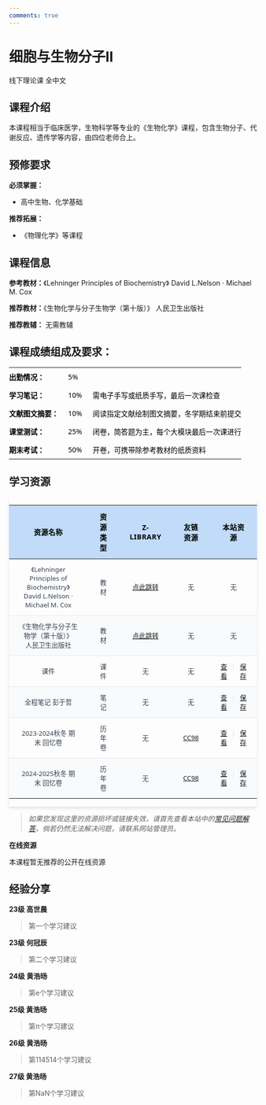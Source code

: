 ```yaml
---
comments: true
---
```


# 细胞与生物分子Ⅱ
线下理论课 全中文


## 课程介绍

本课程相当于临床医学，生物科学等专业的《生物化学》课程，包含生物分子、代谢反应、遗传学等内容，由四位老师合上。

## 预修要求

**必须掌握：**

- 高中生物、化学基础

**推荐拓展：**

- 《物理化学》等课程

## 课程信息

**参考教材：**《Lehninger Principles of Biochemistry》 David L.Nelson · Michael M. Cox

**推荐教材：**《生物化学与分子生物学（第十版）》 人民卫生出版社

**推荐教辅：** 无需教辅

## 课程成绩组成及要求：

<!DOCTYPE html>
<html lang="zh">
<head>
    <meta charset="UTF-8">
    <style>
    .percentage-table {
        max-width: 100%;
        overflow-x: auto;
    }
    .percentage-table {
        width: 100%;
        border-collapse: collapse;
        font-family: 'Segoe UI', Tahoma, Geneva, Verdana, sans-serif;
    }
    .percentage-table td {
        padding: 8px 0px;
        font-size: 0.9em;
        color:rgb(0, 0, 0);
    }
    .first-column {
        width: 120px; /* 固定宽度 */
        white-space: nowrap; /* 防止文本换行 */
    }
    .second-column {
        width: 50px;
        white-space: nowrap;
    }
    .table-container {
        max-width: 100%;
        overflow-x: auto;
        box-shadow: 0 4px 6px rgba(0, 0, 0, 0.1);
    }
    .resource-table {
        width: 100%;
        border-collapse: collapse;
        font-family: 'Segoe UI', Tahoma, Geneva, Verdana, sans-serif;
    }
    .resource-table thead {
        background:rgb(193, 219, 248);;
        color: black;
    }
    .resource-table th {
        padding: 12px 20px;
        text-align: middle;
        font-weight: 600;
        text-transform: uppercase;
        font-size: 0.9em;
        letter-spacing: 0.03em;
    }
    .resource-table tbody tr {
        border-bottom: 1px solid #e5e7eb;
        transition: background-color 0.2s;
    }
    .resource-table tbody tr:nth-child(even) {
        background-color: #f8fafc;
    }
    .resource-table tbody tr:hover {
        background-color: #f1f5f9;
    }
    .resource-table td {
        padding: 12px 20px;
        text-align: center;
        justify-content: center;
        font-size: 0.83em;
        color: #374151;
    }
    .resource-table tbody tr:last-child {
        border-bottom: none;
    }
    .link-divider {
        display: inline-flex;
        align-itenms: center;
    }
    .divider {
        color: #ddd;
        margin: 0 8px;
        transition: all 0.3s;
    }
    .link-divider:hover .divider {
        color: #666;
        transform: rotate(360deg);
    }
    </style>
</head>
<body>
    <table class="percentage-table">
        <tbody>
            <tr>
                <td class = "first-column"><b>出勤情况：</b></td>
                <td class = "second-column">5%</td>
                <td> </td>
            </tr>
            <tr>
                <td><b>学习笔记：</b></td>
                <td>10%</td>
                <td>需电子手写或纸质手写，最后一次课检查</td>
            </tr>
            <tr>
                <td><b>文献图文摘要：</b></td>
                <td>10%</td>
                <td>阅读指定文献绘制图文摘要，冬学期结束前提交</td>
            </tr>
            <tr>
                <td><b>课堂测试：</b></td>
                <td>25%</td>
                <td>闭卷，简答题为主，每个大模块最后一次课进行</td>
            </tr>
            <tr>
                <td><b>期末考试：</b></td>
                <td>50%</td>
                <td>开卷，可携带除参考教材的纸质资料</td>
            </tr>
        </tbody>
    </table>
</body>
</html>

## 学习资源

<html>
<body>
    <div class="table-container">
        <table class="resource-table">
            <thead>
                <tr>
                    <th>资源名称</th>
                    <th>资源类型</th>
                    <th>Z-library</th>
                    <th>友链资源</th>
                    <th>本站资源</th>
                </tr>
            </thead>
            <tbody>
                <tr>
                    <td>《Lehninger Principles of Biochemistry》 <br> David L.Nelson · Michael M. Cox</td>
                    <td>教材</td>
                    <td><a href="https://zh.101ml.store/dl/37457280/fbfbf1">点此跳转</a></td>
                    <td>无</td>
                    <td>无</td>
                </tr>
                <tr>
                    <td>《生物化学与分子生物学（第十版）》 <br> 人民卫生出版社</td>
                    <td>教材</td>
                    <td><a href="https://zh.101ml.store/dl/28422245/0ac8bc">点此跳转</a></td>
                    <td>无</td>
                    <td>无</td>
                </tr>
                <tr>
                    <td>课件</td>
                    <td>课件</td>
                    <td>无</td>
                    <td>无</td>
                    <td><span class="link-divider"><a href="https://zh.101ml.store/dl/37457280/fbfbf1">查看</a><span class="divider">|</span><a href="https://zjuers.com">保存</a></span></td>
                </tr>
                <tr>
                    <td>全程笔记 彭于哲</td>
                    <td>笔记</td>
                    <td>无</td>
                    <td>无</td>
                    <td><span class="link-divider"><a href="https://zh.101ml.store/dl/37457280/fbfbf1">查看</a><span class="divider">|</span><a href="https://zjuers.com">保存</a></span></td>
                </tr>
                <tr>
                    <td>2023-2024秋冬 期末 回忆卷</td>
                    <td>历年卷</td>
                    <td>无</td>
                    <td><a href="https://www.cc98.org/topic/6087340">CC98</a></td>
                    <td><span class="link-divider"><a href="https://zh.101ml.store/dl/37457280/fbfbf1">查看</a><span class="divider">|</span><a href="https://zjuers.com">保存</a></span></td>
                </tr>
                <tr>
                    <td>2024-2025秋冬 期末 回忆卷</td>
                    <td>历年卷</td>
                    <td>无</td>
                    <td><a href="https://www.cc98.org/topic/6087340">CC98</a></td>
                    <td><span class="link-divider"><a href="https://zh.101ml.store/dl/37457280/fbfbf1">查看</a><span class="divider">|</span><a href="https://zjuers.com">保存</a></span></td>
                </tr>
            </tbody>
        </table>
    </div>

</body>
</html>


>*如果您发现这里的资源损坏或链接失效，请首先查看本站中的<a href="我也不知道指向哪里">常见问题解答</a>，倘若仍然无法解决问题，请联系网站管理员。*

**在线资源**

本课程暂无推荐的公开在线资源

## 经验分享

**23级 高世晨** 

> 第一个学习建议

**23级 何冠辰**

> 第二个学习建议

**24级 黄浩旸**

> 第e个学习建议

**25级 黄浩旸**

> 第π个学习建议

**26级 黄浩旸**

> 第114514个学习建议

**27级 黄浩旸**

> 第NaN个学习建议



